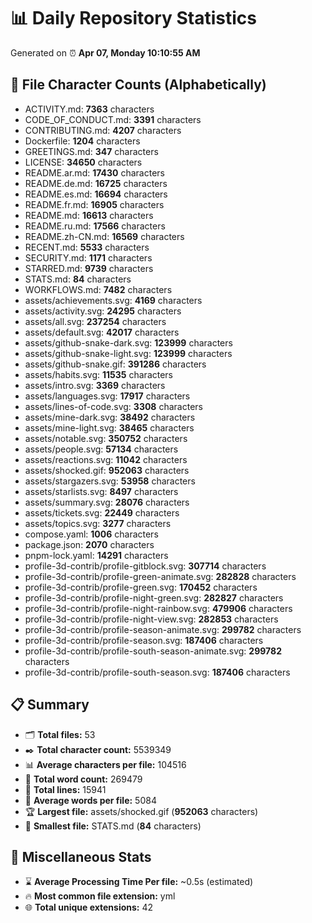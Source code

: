 # 📊 Daily Repository Statistics
Generated on ⏰ **Apr 07, Monday 10:10:55 AM**

## 📂 File Character Counts (Alphabetically)
- ACTIVITY.md: **7363** characters
- CODE_OF_CONDUCT.md: **3391** characters
- CONTRIBUTING.md: **4207** characters
- Dockerfile: **1204** characters
- GREETINGS.md: **347** characters
- LICENSE: **34650** characters
- README.ar.md: **17430** characters
- README.de.md: **16725** characters
- README.es.md: **16694** characters
- README.fr.md: **16905** characters
- README.md: **16613** characters
- README.ru.md: **17566** characters
- README.zh-CN.md: **16569** characters
- RECENT.md: **5533** characters
- SECURITY.md: **1171** characters
- STARRED.md: **9739** characters
- STATS.md: **84** characters
- WORKFLOWS.md: **7482** characters
- assets/achievements.svg: **4169** characters
- assets/activity.svg: **24295** characters
- assets/all.svg: **237254** characters
- assets/default.svg: **42017** characters
- assets/github-snake-dark.svg: **123999** characters
- assets/github-snake-light.svg: **123999** characters
- assets/github-snake.gif: **391286** characters
- assets/habits.svg: **11535** characters
- assets/intro.svg: **3369** characters
- assets/languages.svg: **17917** characters
- assets/lines-of-code.svg: **3308** characters
- assets/mine-dark.svg: **38492** characters
- assets/mine-light.svg: **38465** characters
- assets/notable.svg: **350752** characters
- assets/people.svg: **57134** characters
- assets/reactions.svg: **11042** characters
- assets/shocked.gif: **952063** characters
- assets/stargazers.svg: **53958** characters
- assets/starlists.svg: **8497** characters
- assets/summary.svg: **28076** characters
- assets/tickets.svg: **22449** characters
- assets/topics.svg: **3277** characters
- compose.yaml: **1006** characters
- package.json: **2070** characters
- pnpm-lock.yaml: **14291** characters
- profile-3d-contrib/profile-gitblock.svg: **307714** characters
- profile-3d-contrib/profile-green-animate.svg: **282828** characters
- profile-3d-contrib/profile-green.svg: **170452** characters
- profile-3d-contrib/profile-night-green.svg: **282827** characters
- profile-3d-contrib/profile-night-rainbow.svg: **479906** characters
- profile-3d-contrib/profile-night-view.svg: **282853** characters
- profile-3d-contrib/profile-season-animate.svg: **299782** characters
- profile-3d-contrib/profile-season.svg: **187406** characters
- profile-3d-contrib/profile-south-season-animate.svg: **299782** characters
- profile-3d-contrib/profile-south-season.svg: **187406** characters

## 📋 Summary
- 🗂️ **Total files:** 53
- ✒️ **Total character count:** 5539349
- 📊 **Average characters per file:** 104516
- 📝 **Total word count:** 269479
- 🧾 **Total lines:** 15941
- 📐 **Average words per file:** 5084
- 🏆 **Largest file:** assets/shocked.gif (**952063** characters)
- 🥉 **Smallest file:** STATS.md (**84** characters)

## 🌟 Miscellaneous Stats
- ⌛ **Average Processing Time Per file:** ~0.5s (estimated)
- 🔥 **Most common file extension:** yml
- 🌐 **Total unique extensions:** 42
